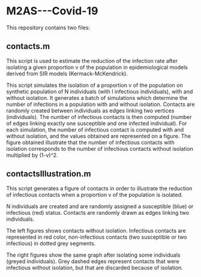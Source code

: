 # M2AS---Covid-19

This repository contains two files:

## contacts.m

This script is used to estimate the reduction of the infection rate after isolating a given proportion v of the population in epidemiological models derived from SIR models (Kermack-McKendrick). 

This script simulates the isolation of a proportion v of the population on synthetic population of N individuals (with I infectious individuals), with and without isolation. It generates a batch of simulations which determine the number of infections in a population with and without isolation. Contacts are randomly created between individuals as edges linking two vertices (individuals). The number of infectious contacts is then computed (number of edges linking exactly one susceptible and one infected individual). For each simulation, the number of infectious contact is computed with and without isolation, and the values obtained are represented on a figure. The figure obtained illustrate that the number of infectious contacts with isolation corresponds to   the number of infectious contacts without isolation multiplied by (1-v)^2.

## contactsIllustration.m

This script generates a figure of contacts in order to illustrate the reduction of infectious contacts when a proportion v of the population is isolated. 

N individuals are created and are randomly assigned a susceptible (blue) or infectious (red) status. Contacts are randomly drawn as edges linking two individuals.

The left figures shows contacts without isolation. Infectious contacts are represented in red color, non-infectious contacts (two susceptible or two infectious) in dotted grey segments.

The right figures show the same graph after isolating some individuals (greyed individuals). Grey dashed edges represent contacts that were infectious without isolation, but that are discarded because of isolation.
